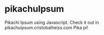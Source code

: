 # pikachuIpsum
Pikachi Ipsum using Javascript.
Check it out in pikachuipsum.cristobalheiss.com
Pika pi!
